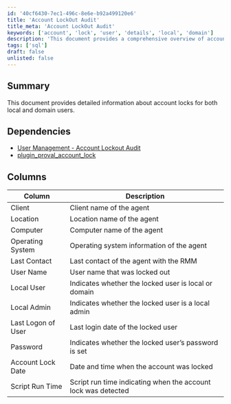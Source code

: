 ```yaml
---
id: '40cf6430-7ec1-496c-8e6e-b92a499120e6'
title: 'Account LockOut Audit'
title_meta: 'Account LockOut Audit'
keywords: ['account', 'lock', 'user', 'details', 'local', 'domain']
description: 'This document provides a comprehensive overview of account lock details for both local and domain users, including SQL representation and relevant dependencies for effective user management.'
tags: ['sql']
draft: false
unlisted: false
---
```


## Summary

This document provides detailed information about account locks for both local and domain users.

## Dependencies

- [User Management - Account Lockout Audit](<../../cwa/Scripts/User Management - Account Lockout Audit.md>)
- [plugin_proval_account_lock](<../../cwa/tables/plugin_proval_account_lock.md>)

## Columns

| Column             | Description                                            |
| ------------------ | ------------------------------------------------------ |
| Client             | Client name of the agent                               |
| Location           | Location name of the agent                             |
| Computer           | Computer name of the agent                             |
| Operating System   | Operating system information of the agent              |
| Last Contact       | Last contact of the agent with the RMM                |
| User Name          | User name that was locked out                          |
| Local User         | Indicates whether the locked user is local or domain   |
| Local Admin        | Indicates whether the locked user is a local admin     |
| Last Logon of User | Last login date of the locked user                     |
| Password           | Indicates whether the locked user’s password is set    |
| Account Lock Date  | Date and time when the account was locked              |
| Script Run Time    | Script run time indicating when the account lock was detected |
